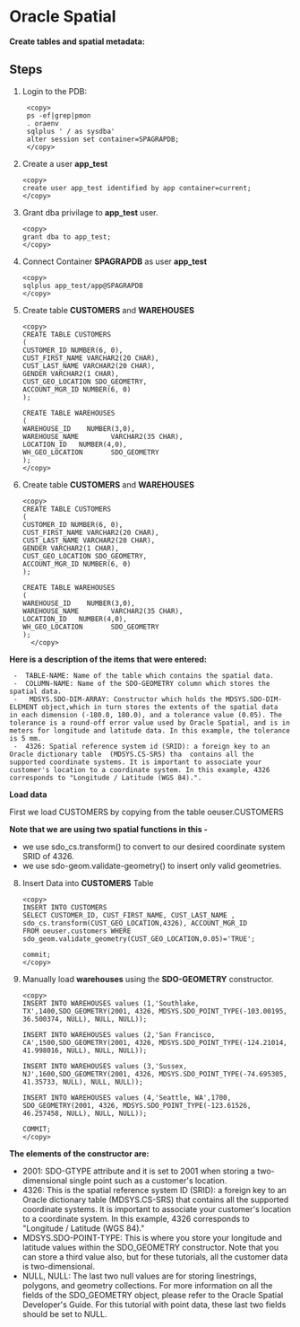 # Oracle Spatial  

**Create tables and spatial metadata:**
 

## Steps ##

1. Login to the PDB:
   
   ````
    <copy>
    ps -ef|grep|pmon
    . oraenv
    sqlplus ' / as sysdba'
    alter session set container=SPAGRAPDB;
    </copy>
    ````

   
2. Create a  user **app_test**

    ````
    <copy>
    create user app_test identified by app container=current;
    </copy>
    ````
    
3. Grant dba privilage to **app_test** user.

    ````
    <copy>
    grant dba to app_test;
    </copy>
    ````
   
4. Connect Container **SPAGRAPDB** as user **app_test**

    ````
    <copy>
    sqlplus app_test/app@SPAGRAPDB
    </copy>
    ````
   
5. Create  table **CUSTOMERS**  and **WAREHOUSES** 

    ````
    <copy>
    CREATE TABLE CUSTOMERS
    ( 
    CUSTOMER_ID NUMBER(6, 0),
    CUST_FIRST_NAME VARCHAR2(20 CHAR),
    CUST_LAST_NAME VARCHAR2(20 CHAR), 
    GENDER VARCHAR2(1 CHAR), 
    CUST_GEO_LOCATION SDO_GEOMETRY,
    ACCOUNT_MGR_ID NUMBER(6, 0)
    );
    
    CREATE TABLE WAREHOUSES
    (
    WAREHOUSE_ID    NUMBER(3,0), 
    WAREHOUSE_NAME        VARCHAR2(35 CHAR), 
    LOCATION_ID   NUMBER(4,0), 
    WH_GEO_LOCATION       SDO_GEOMETRY
    );
    </copy>
    ````

6. Create  table **CUSTOMERS**  and **WAREHOUSES** 

    ````
    <copy>
    CREATE TABLE CUSTOMERS
    ( 
    CUSTOMER_ID NUMBER(6, 0),
    CUST_FIRST_NAME VARCHAR2(20 CHAR),
    CUST_LAST_NAME VARCHAR2(20 CHAR), 
    GENDER VARCHAR2(1 CHAR), 
    CUST_GEO_LOCATION SDO_GEOMETRY,
    ACCOUNT_MGR_ID NUMBER(6, 0)
    );
  
    CREATE TABLE WAREHOUSES
    (
    WAREHOUSE_ID    NUMBER(3,0), 
    WAREHOUSE_NAME        VARCHAR2(35 CHAR), 
    LOCATION_ID   NUMBER(4,0), 
    WH_GEO_LOCATION       SDO_GEOMETRY
    );
      </copy>

    ````

     
**Here is a description of the items that were entered:**

     -	TABLE-NAME: Name of the table which contains the spatial data.
     -	COLUMN-NAME: Name of the SDO-GEOMETRY column which stores the spatial data.
     -	 MDSYS.SDO-DIM-ARRAY: Constructor which holds the MDSYS.SDO-DIM-ELEMENT object,which in turn stores the extents of the spatial data  in each dimension (-180.0, 180.0), and a tolerance value (0.05). The tolerance is a round-off error value used by Oracle Spatial, and is in meters for longitude and latitude data. In this example, the tolerance is 5 mm.
     -	4326: Spatial reference system id (SRID): a foreign key to an Oracle dictionary table  (MDSYS.CS-SRS) tha  contains all the     supported coordinate systems. It is important to associate your customer's location to a coordinate system. In this example, 4326    corresponds to "Longitude / Latitude (WGS 84).".
 

**Load data**


  First we load CUSTOMERS by copying from the table oeuser.CUSTOMERS

   **Note that we are using two spatial functions in this -**
   -  we use sdo_cs.transform() to convert to our desired coordinate system SRID of 4326.
   -  we use sdo-geom.validate-geometry() to insert only valid geometries. 

     
8. Insert Data into **CUSTOMERS** Table

    ````
    <copy>
    INSERT INTO CUSTOMERS
    SELECT CUSTOMER_ID, CUST_FIRST_NAME, CUST_LAST_NAME , sdo_cs.transform(CUST_GEO_LOCATION,4326), ACCOUNT_MGR_ID
    FROM oeuser.customers WHERE sdo_geom.validate_geometry(CUST_GEO_LOCATION,0.05)='TRUE';
    
    commit;
    </copy>
    ````
    
9. Manually load **warehouses** using the **SDO-GEOMETRY** constructor.

    ````
    <copy>
    INSERT INTO WAREHOUSES values (1,'Southlake, TX',1400,SDO_GEOMETRY(2001, 4326, MDSYS.SDO_POINT_TYPE(-103.00195, 36.500374, NULL), NULL, NULL));

    INSERT INTO WAREHOUSES values (2,'San Francisco, CA',1500,SDO_GEOMETRY(2001, 4326, MDSYS.SDO_POINT_TYPE(-124.21014, 41.998016, NULL), NULL, NULL));

    INSERT INTO WAREHOUSES values (3,'Sussex, NJ',1600,SDO_GEOMETRY(2001, 4326, MDSYS.SDO_POINT_TYPE(-74.695305, 41.35733, NULL), NULL, NULL));

    INSERT INTO WAREHOUSES values (4,'Seattle, WA',1700, SDO_GEOMETRY(2001, 4326, MDSYS.SDO_POINT_TYPE(-123.61526, 46.257458, NULL), NULL, NULL));

    COMMIT;
    </copy>
    ````
   


**The elements of the constructor are:**

   -	2001: SDO-GTYPE attribute and it is set to 2001 when storing a two-dimensional single point such as a customer's location.
   -	4326: This is the spatial reference system ID (SRID): a foreign key to an Oracle dictionary table  (MDSYS.CS-SRS) that contains all the supported coordinate systems. It is important to associate your customer's location to a coordinate system. In this example, 4326 corresponds to "Longitude / Latitude (WGS 84)."
   -	MDSYS.SDO-POINT-TYPE: This is where you store your longitude and latitude values within the SDO_GEOMETRY constructor. 
     Note that you can store a third value also, but for these tutorials, all the customer data is two-dimensional.
   -	NULL, NULL: The last two null values are for storing linestrings, polygons, and geometry collections. 
     For more information on all the fields of the SDO_GEOMETRY object, please refer to the Oracle Spatial Developer's Guide. For this tutorial with point data,  these last two fields should be set to NULL.
